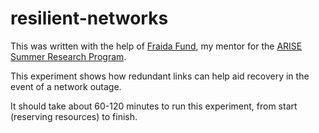 # resilient-networks
This was written with the help of [Fraida Fund](https://github.com/ffund), my mentor for the [ARISE Summer Research Program](http://engineering.nyu.edu/k12stem/arise/).

This experiment shows how redundant links can help aid recovery in the event of a network outage.

It should take about 60-120 minutes to run this experiment, from start (reserving resources) to finish.
